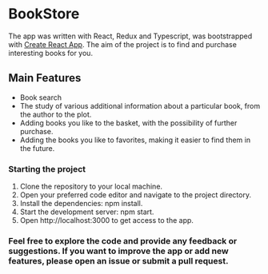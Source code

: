 # BookStore

The app was written with React, Redux and Typescript, was bootstrapped with [Create React App](https://github.com/facebook/create-react-app). The aim of the project is to find and purchase interesting books for you.

## Main Features

- Book search
- The study of various additional information about a particular book, from the author to the plot.
- Adding books you like to the basket, with the possibility of further purchase.
- Adding the books you like to favorites, making it easier to find them in the future.

### Starting the project

1. Clone the repository to your local machine.
2. Open your preferred code editor and navigate to the project directory.
3. Install the dependencies: npm install.
4. Start the development server: npm start.
5. Open http://localhost:3000 to get access to the app.

### Feel free to explore the code and provide any feedback or suggestions. If you want to improve the app or add new features, please open an issue or submit a pull request.
